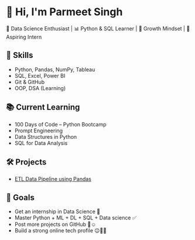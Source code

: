 # 👋 Hi, I'm Parmeet Singh 

🎯 Data Science Enthusiast | 📊 Python & SQL Learner | 🧠 Growth Mindset | 🚀 Aspiring Intern

## 🚀 Skills
- Python, Pandas, NumPy, Tableau 
- SQL, Excel, Power BI
- Git & GitHub
- OOP, DSA (Learning)


## 📚 Current Learning
- 100 Days of Code – Python Bootcamp 
- Prompt Engineering
- Data Structures in Python
- SQL for Data Analysis

## 🛠️ Projects
- [ETL Data Pipeline using Pandas](#)  
 


## 🌱 Goals
- Get an internship in Data Science 🏢
- Master Python + ML + DL + SQL + Data science ✅
- Post more projects on GitHub 📃☺️
- Build a strong online tech profile 😉💪🏻


